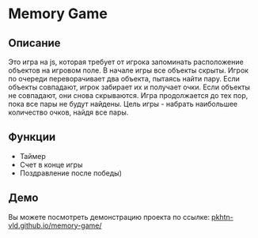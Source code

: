 # Memory Game

## Описание
Это игра на js, которая требует от игрока запоминать расположение объектов на игровом поле. В начале игры все объекты скрыты.
Игрок по очереди переворачивает два объекта, пытаясь найти пару. Если объекты совпадают, игрок забирает их и получает очки.
Если объекты не совпадают, они снова скрываются. Игра продолжается до тех пор, пока все пары не будут найдены.
Цель игры - набрать наибольшее количество очков, найдя все пары.

## Функции
- Таймер
- Счет в конце игры
- Поздравление после победы)

## Демо
Вы можете посмотреть демонстрацию проекта по ссылке: [pkhtn-vld.github.io/memory-game/](https://pkhtn-vld.github.io/memory-game/)
